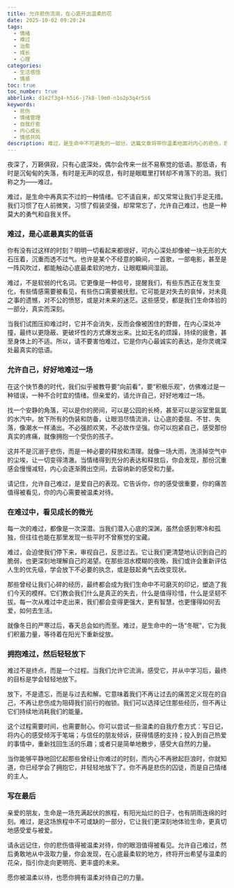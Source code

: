 ```yaml
---
title: 允许悲伤流淌，在心底开出温柔的花
date: 2025-10-02 09:20:24
tags:
  - 情绪
  - 难过
  - 治愈
  - 成长
  - 心理
categories:
  - 生活感悟
  - 情感
toc: true
toc_number: true
abbrlink: d1e2f3g4-h5i6-j7k8-l9m0-n1o2p3q4r5s6
keywords:
  - 悲伤
  - 情绪管理
  - 自我疗愈
  - 内心成长
  - 情感共鸣
description: 难过，是生命中不可避免的一部分。这篇文章将带你温柔地面对内心的悲伤，理解它的意义，学会如何允许情绪流淌，并在低谷中找到自我疗愈的力量，最终在心底开出希望与温柔的花朵。
---
```


夜深了，万籁俱寂，只有心底深处，偶尔会传来一丝不易察觉的低语。那低语，有时是沉甸甸的失落，有时是无声的叹息，有时是眼眶里打转却不肯落下的泪。我们称之为——难过。

难过，是生命中再真实不过的一种情绪。它不请自来，却又常常让我们手足无措。我们习惯了在人前微笑，习惯了假装坚强，却常常忘了，允许自己难过，也是一种莫大的勇气和自我关怀。

### 难过，是心底最真实的低语

你有没有过这样的时刻？明明一切看起来都很好，可内心深处却像被一块无形的大石压着，沉重而透不过气。也许是某个不经意的瞬间，一首歌，一部电影，甚至是一阵风吹过，都能触动心底最柔软的地方，让眼眶瞬间湿润。

难过，不是软弱的代名词。它更像是一种信号，提醒我们，有些东西正在发生变化，有些情感需要被看见，有些伤口需要被抚慰。它可能是对失去的哀悼，对未竟之事的遗憾，对不公的愤怒，或是对未来的迷茫。这些感受，都是我们生命体验的一部分，真实而深刻。

当我们试图压抑难过时，它并不会消失，反而会像被困住的野兽，在内心深处冲撞，最终以更隐蔽、更破坏性的方式爆发出来。比如无名的烦躁，持续的疲惫，甚至身体上的不适。所以，请不要害怕难过，它是你内心最诚实的表达，是你灵魂深处最真实的低语。

### 允许自己，好好地难过一场

在这个快节奏的时代，我们似乎被教导要“向前看”，要“积极乐观”，仿佛难过是一种错误，一种不合时宜的情绪。但亲爱的，请允许自己，好好地难过一场。

找一个安静的角落，可以是你的房间，可以是公园的长椅，甚至可以是浴室里氤氲的水汽中。放下所有的伪装和防备，让眼泪尽情流淌，让心底的委屈、不甘、失落，像潮水一样涌出。不必强颜欢笑，不必故作坚强。你可以抱紧自己，感受那份真实的疼痛，就像拥抱一个受伤的孩子。

这并不是沉溺于悲伤，而是一种必要的释放和清理。就像一场大雨，洗涤掉空气中的尘埃，让一切变得清澈。当情绪得到充分的表达和释放后，你会发现，那份沉重感会慢慢减轻，内心会逐渐腾出空间，去容纳新的感受和力量。

请记住，允许自己难过，是爱自己的表现。它告诉你，你的感受很重要，你的痛苦值得被看见，你的内心需要被温柔对待。

### 在难过中，看见成长的微光

每一次的难过，都像是一次深潜。当我们潜入心底的深渊，虽然会感到寒冷和孤独，但往往也能在那里发现一些平时不曾察觉的宝藏。

难过，会迫使我们停下来，审视自己，反思过去。它让我们更清楚地认识到自己的脆弱，也更深刻地理解自己的渴望。在那些泪水模糊的夜晚，我们或许会重新评估人生的优先级，学会放下不必要的执念，或是鼓起勇气去改变现状。

那些曾经让我们心碎的经历，最终都会成为我们生命中不可磨灭的印记，塑造了我们今天的模样。它们教会我们什么是真正的失去，什么是值得珍惜，什么是坚韧不拔。每一次从难过中走出来，我们都会变得更强大，更有智慧，也更懂得如何去爱，如何去生活。

就像冬日的严寒过后，春天总会如约而至。难过，是生命中的一场“冬眠”，它为我们积蓄力量，等待着在阳光下重新绽放。

### 拥抱难过，然后轻轻放下

难过不是终点，而是一个过程。当我们允许它流淌，感受它，并从中学习后，最终的目标是学会轻轻地放下。

放下，不是遗忘，而是与过去和解。它意味着我们不再让过去的痛苦定义现在的自己，不再让悲伤成为阻碍我们前行的枷锁。我们可以选择记住那些经历，但不再让它们持续地消耗我们的能量。

这个过程需要时间，也需要耐心。你可以尝试一些温柔的自我疗愈方式：写日记，将内心的感受倾泻于笔端；与信任的朋友倾诉，获得情感的支持；投入到自己热爱的事情中，重新找回生活的乐趣；或者只是简单地散步，感受大自然的力量。

当你能够平静地回忆起那些曾经让你难过的时刻，而内心不再掀起巨浪时，你就知道，你已经学会了拥抱它，并轻轻地放下了。你不再是悲伤的囚徒，而是自己情绪的主人。

### 写在最后

亲爱的朋友，生命是一场充满起伏的旅程，有阳光灿烂的日子，也有阴雨连绵的时刻。难过，是这场旅程中不可或缺的一部分，它让我们更深刻地体验生命，更真切地感受爱与被爱。

请永远记住，你的悲伤值得被温柔对待，你的眼泪值得被看见。允许自己难过，然后勇敢地从中汲取力量，你会发现，在心底最柔软的地方，终将开出希望与温柔的花朵，指引你走向更明亮、更丰盛的未来。

愿你被温柔以待，也愿你拥有温柔对待自己的力量。